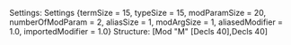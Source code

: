 Settings:
Settings {termSize = 15, typeSize = 15, modParamSize = 20, numberOfModParam = 2, aliasSize = 1, modArgSize = 1, aliasedModifier = 1.0, importedModifier = 1.0}
Structure:
[Mod "M" [Decls 40],Decls 40]
